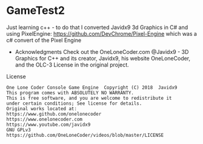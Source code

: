 # GameTest2

Just learning c++ - to do that I converted Javidx9 3d Graphics in C# and using PixelEngine: https://github.com/DevChrome/Pixel-Engine which was a c# convert of the Pixel Engine

 * Acknowledgments
Check out the OneLoneCoder.com @Javidx9 - 3D Graphics for C++ and its creator, Javidx9, his website OneLoneCoder, and the OLC-3 License in the original project.

License
~~~~~~~
One Lone Coder Console Game Engine  Copyright (C) 2018  Javidx9
This program comes with ABSOLUTELY NO WARRANTY.
This is free software, and you are welcome to redistribute it
under certain conditions; See license for details.
Original works located at:
https://www.github.com/onelonecoder
https://www.onelonecoder.com
https://www.youtube.com/javidx9
GNU GPLv3
https://github.com/OneLoneCoder/videos/blob/master/LICENSE
